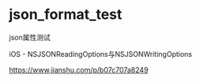 # json_format_test
json属性测试

iOS - NSJSONReadingOptions与NSJSONWritingOptions


https://www.jianshu.com/p/b07c707a8249
